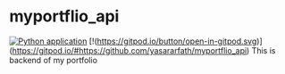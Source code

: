 # myportflio_api

[![Python application](https://github.com/yasararfath/myportflio_api/actions/workflows/python-app.yml/badge.svg)](https://github.com/yasararfath/myportflio_api/actions/workflows/python-app.yml)
[!(https://gitpod.io/button/open-in-gitpod.svg)]
(https://gitpod.io/#https://github.com/yasararfath/myportflio_api)
This is backend of my portfolio
